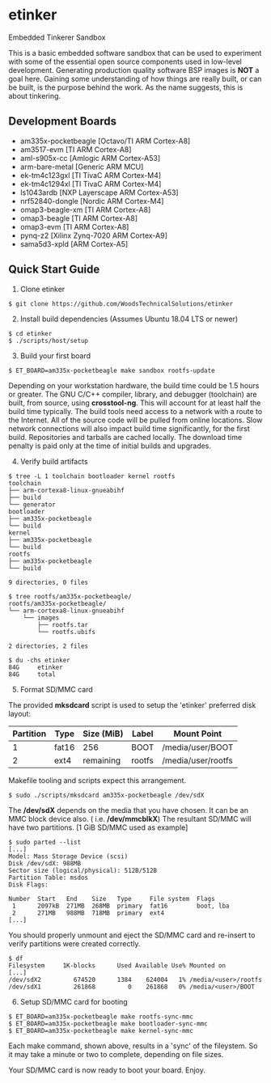 # etinker
Embedded Tinkerer Sandbox

This is a basic embedded software sandbox that can be used to experiment
with some of the essential open source components used in low-level
development. Generating production quality software BSP images is
**NOT** a goal here. Gaining some understanding of how things are really
built, or can be built, is the purpose behind the work. As the name
suggests, this is about tinkering.

## Development Boards

- am335x-pocketbeagle [Octavo/TI ARM Cortex-A8]
- am3517-evm [TI ARM Cortex-A8]
- aml-s905x-cc [Amlogic ARM Cortex-A53]
- arm-bare-metal [Generic ARM MCU]
- ek-tm4c123gxl [TI TivaC ARM Cortex-M4]
- ek-tm4c1294xl [TI TivaC ARM Cortex-M4]
- ls1043ardb [NXP Layerscape ARM Cortex-A53]
- nrf52840-dongle [Nordic ARM Cortex-M4]
- omap3-beagle-xm [TI ARM Cortex-A8]
- omap3-beagle [TI ARM Cortex-A8]
- omap3-evm [TI ARM Cortex-A8]
- pynq-z2 [Xilinx Zynq-7020 ARM Cortex-A9]
- sama5d3-xpld [ARM Cortex-A5]

## Quick Start Guide

1. Clone etinker

```
$ git clone https://github.com/WoodsTechnicalSolutions/etinker
```

2. Install build dependencies (Assumes Ubuntu 18.04 LTS or newer)

```
$ cd etinker
$ ./scripts/host/setup
```

3. Build your first board

```
$ ET_BOARD=am335x-pocketbeagle make sandbox rootfs-update
```

Depending on your workstation hardware, the build time could be 1.5
hours or greater. The GNU C/C++ compiler, library, and debugger
(toolchain) are built, from source, using **crosstool-ng**. This will
account for at least half the build time typically. The build tools
need access to a network with a route to the Internet. All of the
source code will be pulled from online locations. Slow network
connections will also impact build time significantly, for the first
build. Repositories and tarballs are cached locally. The download
time penalty is paid only at the time of initial builds and upgrades.

4. Verify build artifacts

```
$ tree -L 1 toolchain bootloader kernel rootfs
toolchain
├── arm-cortexa8-linux-gnueabihf
├── build
└── generator
bootloader
├── am335x-pocketbeagle
└── build
kernel
├── am335x-pocketbeagle
└── build
rootfs
├── am335x-pocketbeagle
└── build

9 directories, 0 files

$ tree rootfs/am335x-pocketbeagle/
rootfs/am335x-pocketbeagle/
└── arm-cortexa8-linux-gnueabihf
    └── images
        ├── rootfs.tar
        └── rootfs.ubifs

2 directories, 2 files

$ du -chs etinker
84G     etinker
84G     total
```

5. Format SD/MMC card

The provided **mksdcard** script is used to setup the 'etinker'
preferred disk layout:

Partition | Type  | Size (MiB) | Label  | Mount Point
----------|-------|------------|--------|------------
1         | fat16 | 256        | BOOT   | /media/user/BOOT
2         | ext4  | remaining  | rootfs | /media/user/rootfs

Makefile tooling and scripts expect this arrangement.

```
$ sudo ./scripts/mksdcard am335x-pocketbeagle /dev/sdX
```

The **/dev/sdX** depends on the media that you have chosen. It can
be an MMC block device also. ( i.e. **/dev/mmcblkX**) The resultant
SD/MMC will have two partitions. [1 GiB SD/MMC used as example]

```
$ sudo parted --list
[...]
Model: Mass Storage Device (scsi)
Disk /dev/sdX: 988MB
Sector size (logical/physical): 512B/512B
Partition Table: msdos
Disk Flags: 

Number  Start   End    Size   Type     File system  Flags
 1      2097kB  271MB  268MB  primary  fat16        boot, lba
 2      271MB   988MB  718MB  primary  ext4
[...]
```

You should properly unmount and eject the SD/MMC card and re-insert to
verify partitions were created correctly.

```
$ df
Filesystem     1K-blocks      Used Available Use% Mounted on
[...]
/dev/sdX2         674520      1384    624004   1% /media/<user>/rootfs
/dev/sdX1         261868         0    261868   0% /media/<user>/BOOT

```

6. Setup SD/MMC card for booting

```
$ ET_BOARD=am335x-pocketbeagle make rootfs-sync-mmc
$ ET_BOARD=am335x-pocketbeagle make bootloader-sync-mmc
$ ET_BOARD=am335x-pocketbeagle make kernel-sync-mmc
```

Each make command, shown above, results in a 'sync' of the fileystem.
So it may take a minute or two to complete, depending on file sizes.

Your SD/MMC card is now ready to boot your board. Enjoy.
